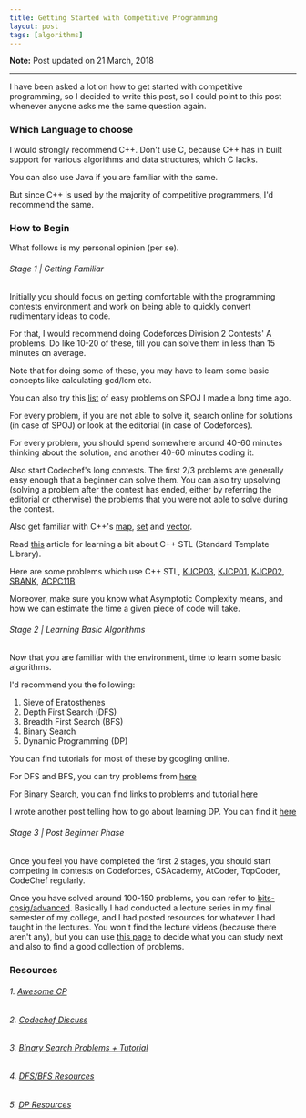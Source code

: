```yaml
---
title: Getting Started with Competitive Programming
layout: post
tags: [algorithms]
---
```


**Note:** Post updated on 21 March, 2018

---

I have been asked a lot on how to get started with competitive programming, so I decided to write
this post, so I could point to this post whenever anyone asks me the same question again.

### Which Language to choose

I would strongly recommend C++. Don't use C, because C++ has in built support for various
algorithms and data structures, which C lacks.

You can also use Java if you are familiar with the same.

But since C++ is used by the majority of competitive programmers, I'd recommend the same.

### How to Begin

What follows is my personal opinion (per se).

###### Stage 1 | Getting Familiar

Initially you should focus on getting comfortable with the programming contests environment
and work on being able to quickly convert rudimentary ideas to code.

For that, I would recommend doing Codeforces Division 2 Contests' A problems. Do like 10-20 of these,
till you can solve them in less than 15 minutes on average.

Note that for doing some of these, you may have to learn some basic concepts like calculating
gcd/lcm etc.

You can also try this [list](https://raw.githubusercontent.com/bk2dcradle/algorithms-practice/master/Problems-Level-1.txt) of easy problems on SPOJ I made a long time ago.

For every problem, if you are not able to solve it, search online for solutions (in case of SPOJ)
or look at the editorial (in case of Codeforces).

For every problem, you should spend somewhere around 40-60 minutes thinking about the solution,
and another 40-60 minutes coding it.

Also start Codechef's long contests. The first 2/3 problems are generally easy enough that a beginner
can solve them. You can also try upsolving (solving a problem after the contest has ended,
either by referring the editorial or otherwise) the problems that you were not able to solve during
the contest.

Also get familiar with C++'s [map](http://www.cplusplus.com/reference/map/map/map/), [set](http://www.cplusplus.com/reference/set/set/set/) and [vector](http://www.cplusplus.com/reference/vector/vector/vector/).

Read [this](https://www.topcoder.com/community/data-science/data-science-tutorials/power-up-c-with-the-standard-template-library-part-1/) article for learning a bit about C++ STL
(Standard Template Library).

Here are some problems which use C++ STL,
[KJCP03](https://www.codechef.com/problems/KJCP3),
[KJCP01](https://www.codechef.com/problems/KJCP01),
[KJCP02](https://www.codechef.com/problems/KJCP02),
[SBANK](http://www.spoj.com/problems/SBANK),
[ACPC11B](http://www.spoj.com/problems/ACPC11B/)

Moreover, make sure you know what Asymptotic Complexity means, and how we can estimate
the time a given piece of code will take.

###### Stage 2 | Learning Basic Algorithms

Now that you are familiar with the environment, time to learn some basic algorithms.

I'd recommend you the following:

1. Sieve of Eratosthenes
2. Depth First Search (DFS)
3. Breadth First Search (BFS)
4. Binary Search
5. Dynamic Programming (DP)

You can find tutorials for most of these by googling online.

For DFS and BFS, you can try problems from [here](http://ankitsultana.com/blog/2016/01/12/Easy-Graph-Problems/)

For Binary Search, you can find links to problems and tutorial [here](https://github.com/bk2dcradle/cpsig/tree/master/binary_search)

I wrote another post telling how to go about learning DP. You can find it [here](http://ankitsultana.com/blog/2016/02/21/dp-resources/)

###### Stage 3 | Post Beginner Phase

Once you feel you have completed the first 2 stages, you should start competing in contests
on Codeforces, CSAcademy, AtCoder, TopCoder, CodeChef regularly.

Once you have solved around 100-150 problems, you can refer to
[bits-cpsig/advanced](https://ankitsultana.com/bits-cpsig/advanced). Basically I had
conducted a lecture series in my final semester of my college, and I had posted
resources for whatever I had taught in the lectures. You won't find the lecture videos
(because there aren't any), but you can use [this page](https://ankitsultana.com/bits-cpsig/advanced) to decide what you can study
next and also to find a good collection of problems.

### Resources

###### 1. [Awesome CP](https://github.com/lnishan/awesome-competitive-programming)

###### 2. [Codechef Discuss](http://discuss.codechef.com/questions/48877/data-structures-and-algorithms)

###### 3. [Binary Search Problems + Tutorial](https://github.com/bk2dcradle/cpsig/tree/master/binary_search)

###### 4. [DFS/BFS Resources](http://ankitsultana.com/blog/2016/01/12/Easy-Graph-Problems/)

###### 5. [DP Resources](http://ankitsultana.com/blog/2016/02/21/dp-resources/)
